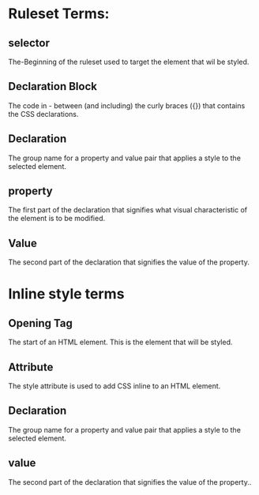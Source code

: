 # Ruleset Terms:

## selector 
The-Beginning of the ruleset used to target the element that wil be styled. 

## Declaration Block 
The code in - between (and including) the curly braces ({}) that contains the CSS declarations.

## Declaration
The group name for a property and value pair that applies a style to the selected element.

## property
The first part of the declaration that signifies what visual characteristic of the element is
to be modified. 

## Value
The second part of the declaration that signifies the value of  the property.

# Inline style terms 

## Opening Tag
The start of an HTML element. This is the element that will be styled.

## Attribute
The style attribute is used to add CSS inline to an HTML element.

## Declaration
The group name for a property and value pair that applies a style to the selected element. 

## value
The second part of the declaration that signifies the value of the property.. 